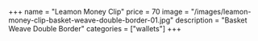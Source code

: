 +++
name = "Leamon Money Clip"
price = 70
image = "/images/leamon-money-clip-basket-weave-double-border-01.jpg"
description = "Basket Weave Double Border"
categories = ["wallets"]
+++
